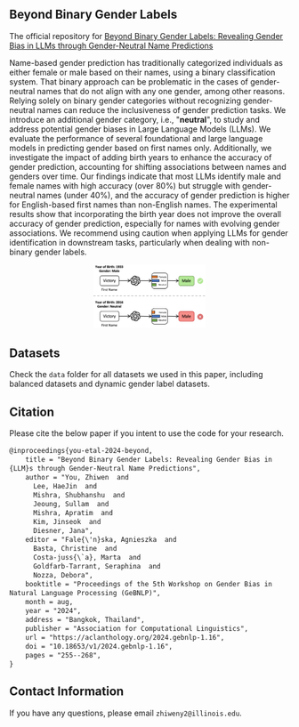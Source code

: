 ## Beyond Binary Gender Labels
The official repository for [Beyond Binary Gender Labels: Revealing Gender Bias in LLMs through Gender-Neutral Name Predictions](https://aclanthology.org/2024.gebnlp-1.16/) 

Name-based gender prediction has traditionally categorized individuals as either female or male based on their names, using a binary classification system. That binary approach can be problematic in the cases of gender-neutral names that do not align with any one gender, among other reasons. Relying solely on binary gender categories without recognizing gender-neutral names can reduce the inclusiveness of gender prediction tasks. We introduce an additional gender category, i.e., "**neutral**", to study and address potential gender biases in Large Language Models (LLMs). We evaluate the performance of several foundational and large language models in predicting gender based on first names only. Additionally, we investigate the impact of adding birth years to enhance the accuracy of gender prediction, accounting for shifting associations between names and genders over time. Our findings indicate that most LLMs identify male and female names with high accuracy (over 80%) but struggle with gender-neutral names (under 40%), and the accuracy of gender prediction is higher for English-based first names than non-English names. The experimental results show that incorporating the birth year does not improve the overall accuracy of gender prediction, especially for names with evolving gender associations. We recommend using caution when applying LLMs for gender identification in downstream tasks, particularly when dealing with non-binary gender labels.

<div align="center">
<img src=./pics/diagram.png width="40%">
</div>

## Datasets
Check the `data` folder for all datasets we used in this paper, including balanced datasets and dynamic gender label datasets. 

## Citation

Please cite the below paper if you intent to use the code for your research.

```
@inproceedings{you-etal-2024-beyond,
    title = "Beyond Binary Gender Labels: Revealing Gender Bias in {LLM}s through Gender-Neutral Name Predictions",
    author = "You, Zhiwen  and
      Lee, HaeJin  and
      Mishra, Shubhanshu  and
      Jeoung, Sullam  and
      Mishra, Apratim  and
      Kim, Jinseok  and
      Diesner, Jana",
    editor = "Fale{\'n}ska, Agnieszka  and
      Basta, Christine  and
      Costa-juss{\`a}, Marta  and
      Goldfarb-Tarrant, Seraphina  and
      Nozza, Debora",
    booktitle = "Proceedings of the 5th Workshop on Gender Bias in Natural Language Processing (GeBNLP)",
    month = aug,
    year = "2024",
    address = "Bangkok, Thailand",
    publisher = "Association for Computational Linguistics",
    url = "https://aclanthology.org/2024.gebnlp-1.16",
    doi = "10.18653/v1/2024.gebnlp-1.16",
    pages = "255--268",
}
```

## Contact Information
If you have any questions, please email `zhiweny2@illinois.edu`.
